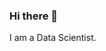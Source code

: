 ### Hi there 👋

I am a Data Scientist.
<!--
**souravaich/souravaich** is a ✨ _special_ ✨ repository because its `README.md` (this file) appears on your GitHub profile.

<!--
Here are some ideas to get you started:
- 🔭 I’m currently working on ...
- 🌱 I’m currently learning ...
- 👯 I’m looking to collaborate on ...
- 🤔 I’m looking for help with ...
- 💬 Ask me about ...
- 📫 How to reach me: ...
- 😄 Pronouns: ...
- ⚡ Fun fact: ...
-->
